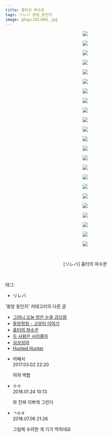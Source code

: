 ```yaml
---
title: 흉터의 파수꾼
tags: リレバ 동방_동인지
image: ghap/165/001.jpg
---
```

<div class="article">
<p style="text-align: center; clear: none; float: none;"><img src="{{ site.nasurl }}/ghap/165/001.jpg"/></p>
<p style="text-align: center; clear: none; float: none;"><img src="{{ site.nasurl }}/ghap/165/002.png"/></p>
<p style="text-align: center; clear: none; float: none;"><img src="{{ site.nasurl }}/ghap/165/003.jpg"/></p>
<p style="text-align: center; clear: none; float: none;"><img src="{{ site.nasurl }}/ghap/165/004.jpg"/></p>
<p style="text-align: center; clear: none; float: none;"><img src="{{ site.nasurl }}/ghap/165/005.jpg"/></p>
<p style="text-align: center; clear: none; float: none;"><img src="{{ site.nasurl }}/ghap/165/006.jpg"/></p>
<p style="text-align: center; clear: none; float: none;"><img src="{{ site.nasurl }}/ghap/165/007.jpg"/></p>
<p style="text-align: center; clear: none; float: none;"><img src="{{ site.nasurl }}/ghap/165/008.jpg"/></p>
<p style="text-align: center; clear: none; float: none;"><img src="{{ site.nasurl }}/ghap/165/009.jpg"/></p>
<p style="text-align: center; clear: none; float: none;"><img src="{{ site.nasurl }}/ghap/165/010.jpg"/></p>
<p style="text-align: center; clear: none; float: none;"><img src="{{ site.nasurl }}/ghap/165/011.jpg"/></p>
<p style="text-align: center; clear: none; float: none;"><img src="{{ site.nasurl }}/ghap/165/012.jpg"/></p>
<p style="text-align: center; clear: none; float: none;"><img src="{{ site.nasurl }}/ghap/165/013.jpg"/></p>
<p style="text-align: center; clear: none; float: none;"><img src="{{ site.nasurl }}/ghap/165/014.jpg"/></p>
<p style="text-align: center; clear: none; float: none;"><img src="{{ site.nasurl }}/ghap/165/015.jpg"/></p>
<p style="text-align: center; clear: none; float: none;"><img src="{{ site.nasurl }}/ghap/165/016.jpg"/></p>
<p style="text-align: center; clear: none; float: none;"><img src="{{ site.nasurl }}/ghap/165/017.jpg"/></p>
<p style="text-align: center; clear: none; float: none;"><img src="{{ site.nasurl }}/ghap/165/018.jpg"/></p>
<p style="text-align: center; clear: none; float: none;"><img src="{{ site.nasurl }}/ghap/165/019.jpg"/></p>
<p style="text-align: center; clear: none; float: none;"><img src="{{ site.nasurl }}/ghap/165/020.jpg"/></p>
<p style="text-align: center; clear: none; float: none;"><img src="{{ site.nasurl }}/ghap/165/021.jpg"/></p>
<p style="text-align: center; clear: none; float: none;"><img src="{{ site.nasurl }}/ghap/165/022.jpg"/></p>
<p style="text-align: center; clear: none; float: none;"><img src="{{ site.nasurl }}/ghap/165/023.jpg"/></p>
<p style="text-align: center; clear: none; float: none;"><br/></p>
<p style="text-align: center; clear: none; float: none;">[リレバ] 흉터의 파수꾼</p>
<p><br/></p>
</div><div class="tagTrail">
<p>태그: </p>
<ul>
<li>リレバ</li>
</ul>
</div><div class="another">
<p>'동방 동인지' 카테고리의 다른 글</p>
<ul>
<li><a href="/2016-06-18-ghap_169">그러니 오늘 밤은 눈을 감으렴</a></li>
<li><a href="/2016-06-18-ghap_168">동방청첩 - 고양이 이야기</a></li>
<li><a href="/2016-06-18-ghap_165">흉터의 파수꾼</a></li>
<li><a href="/2016-06-18-ghap_164">두 사람은 사이좋아</a></li>
<li><a href="/2016-06-18-ghap_162">심상성야</a></li>
<li><a href="/2016-06-18-ghap_161">Hunted Hunter</a></li>
</ul>
</div><div class="cb_module cb_fluid">
<div class="cb_wrt cb_profile">
<div class="comment">
<ul>
<li class="cb_thumb_off" id="comment14929746">
<div class="cb_comment_area">
<div class="cb_info_area">
<div class="cb_section">
<span class="cb_nick_name">어째서</span>
</div>
<div class="cb_section">
<span class="cb_date">2017.03.02 22:20 </span>
</div>
</div>
<div class="cb_dsc_comment">
<p class="cb_dsc">
											허허 백합
										</p>
</div>
</div></li>
<li class="cb_thumb_off" id="comment15181652">
<div class="cb_comment_area">
<div class="cb_info_area">
<div class="cb_section">
<span class="cb_nick_name">ㅇㅇ</span>
</div>
<div class="cb_section">
<span class="cb_date">2018.01.24 10:13 </span>
</div>
</div>
<div class="cb_dsc_comment">
<p class="cb_dsc">
											와 진짜 이쁘게 그린다
										</p>
</div>
</div></li>
<li class="cb_thumb_off" id="comment15281674">
<div class="cb_comment_area">
<div class="cb_info_area">
<div class="cb_section">
<span class="cb_nick_name">ㄱㅁㅎ</span>
</div>
<div class="cb_section">
<span class="cb_date">2018.07.06 21:26 </span>
</div>
</div>
<div class="cb_dsc_comment">
<p class="cb_dsc">
											그림체 수려한 게 기가 막히네요
										</p>
</div>
</div></li>
</ul>
</div>
</div><!-- commentList close -->
</div>